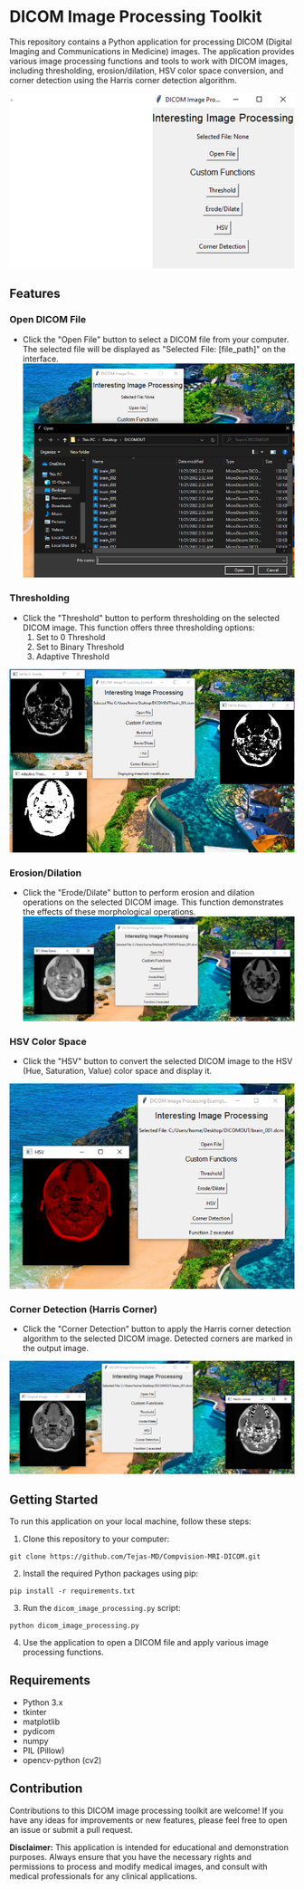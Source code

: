 # DICOM Image Processing Toolkit

This repository contains a Python application for processing DICOM (Digital Imaging and Communications in Medicine) images. The application provides various image processing functions and tools to work with DICOM images, including thresholding, erosion/dilation, HSV color space conversion, and corner detection using the Harris corner detection algorithm.

![mainui](screenshots/mainui.png)

## Features

### Open DICOM File
- Click the "Open File" button to select a DICOM file from your computer. The selected file will be displayed as "Selected File: [file_path]" on the interface.
![Open-File](screenshots/open-file.png)

### Thresholding
- Click the "Threshold" button to perform thresholding on the selected DICOM image. This function offers three thresholding options:
    1. Set to 0 Threshold
    2. Set to Binary Threshold
    3. Adaptive Threshold

![Threshold](screenshots/threshold.png)

### Erosion/Dilation
- Click the "Erode/Dilate" button to perform erosion and dilation operations on the selected DICOM image. This function demonstrates the effects of these morphological operations.
![Erode/Dilate](screenshots/ErodeDilate.png)


### HSV Color Space
- Click the "HSV" button to convert the selected DICOM image to the HSV (Hue, Saturation, Value) color space and display it.

![hsvspace](screenshots/hsvspace.png)


### Corner Detection (Harris Corner)
- Click the "Corner Detection" button to apply the Harris corner detection algorithm to the selected DICOM image. Detected corners are marked in the output image.

![Harris Corner Detection](screenshots/harriscorner.png)


## Getting Started

To run this application on your local machine, follow these steps:

1. Clone this repository to your computer:

```
git clone https://github.com/Tejas-MD/Compvision-MRI-DICOM.git
```

2. Install the required Python packages using pip:

```
pip install -r requirements.txt
```

3. Run the `dicom_image_processing.py` script:

```
python dicom_image_processing.py
```

4. Use the application to open a DICOM file and apply various image processing functions.

## Requirements

- Python 3.x
- tkinter
- matplotlib
- pydicom
- numpy
- PIL (Pillow)
- opencv-python (cv2)

## Contribution

Contributions to this DICOM image processing toolkit are welcome! If you have any ideas for improvements or new features, please feel free to open an issue or submit a pull request.


**Disclaimer:** This application is intended for educational and demonstration purposes. Always ensure that you have the necessary rights and permissions to process and modify medical images, and consult with medical professionals for any clinical applications.

